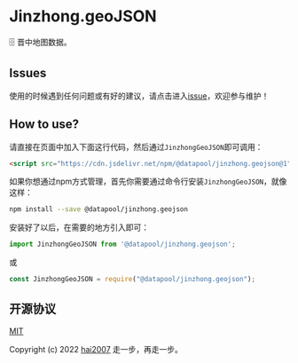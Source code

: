 # Jinzhong.geoJSON
🗄️ 晋中地图数据。

## Issues
使用的时候遇到任何问题或有好的建议，请点击进入[issue](https://github.com/hai2007/datapool/issues)，欢迎参与维护！

## How to use?

请直接在页面中加入下面这行代码，然后通过```JinzhongGeoJSON```即可调用：

```html
<script src="https://cdn.jsdelivr.net/npm/@datapool/jinzhong.geojson@1"></script>
```

如果你想通过npm方式管理，首先你需要通过命令行安装``````JinzhongGeoJSON``````，就像这样：

```bash
npm install --save @datapool/jinzhong.geojson
```

安装好了以后，在需要的地方引入即可：

```js
import JinzhongGeoJSON from '@datapool/jinzhong.geojson';
```

或

```js
const JinzhongGeoJSON = require("@datapool/jinzhong.geojson");
```

开源协议
---------------------------------------
[MIT](https://github.com/hai2007/datapool/blob/master/LICENSE)

Copyright (c) 2022 [hai2007](https://hai2007.gitee.io/sweethome/) 走一步，再走一步。
